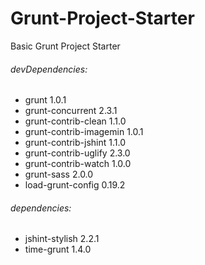 # Grunt-Project-Starter
Basic Grunt Project Starter

###### devDependencies:
* grunt 1.0.1
* grunt-concurrent 2.3.1
* grunt-contrib-clean 1.1.0
* grunt-contrib-imagemin 1.0.1
* grunt-contrib-jshint 1.1.0
* grunt-contrib-uglify 2.3.0
* grunt-contrib-watch 1.0.0
* grunt-sass 2.0.0
* load-grunt-config 0.19.2

###### dependencies:
* jshint-stylish 2.2.1
* time-grunt 1.4.0
